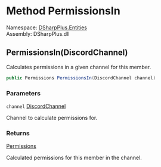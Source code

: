 # Method PermissionsIn

Namespace: [DSharpPlus.Entities](DSharpPlus.Entities.md)  
Assembly: DSharpPlus.dll

## <a id="DSharpPlus_Entities_DiscordMember_PermissionsIn_DSharpPlus_Entities_DiscordChannel_"></a>PermissionsIn\(DiscordChannel\)

Calculates permissions in a given channel for this member.

```csharp
public Permissions PermissionsIn(DiscordChannel channel)
```

### Parameters

`channel` [DiscordChannel](DSharpPlus.Entities.DiscordChannel.md)

Channel to calculate permissions for.

### Returns

[Permissions](DSharpPlus.Permissions.md)

Calculated permissions for this member in the channel.

